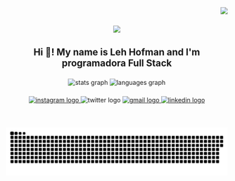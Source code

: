 <div align="right">
  <img src="https://profile-counter.glitch.me/lehhofman/count.svg?"  />
</div>

###

<div align="center">
  <img height="100" src="https://i.imgflip.com/65efzo.gif"  />
</div>

###

<h2 align="center">Hi 👋! My name is Leh Hofman and I'm programadora Full Stack</h2>

###

<div align="center">
  <img src="https://github-readme-stats.vercel.app/api?username=lehhofman&hide_title=true&hide_rank=false&show_icons=true&include_all_commits=true&count_private=true&disable_animations=false&theme=dracula&locale=en&hide_border=false&custom_title=%C2%B4%C2%B4" height="150" alt="stats graph"  />
  <img src="https://github-readme-stats.vercel.app/api/top-langs?username=lehhofman&locale=en&hide_title=false&layout=compact&card_width=320&langs_count=7&theme=dracula&hide_border=false" height="151" alt="languages graph"  />
</div>

###

<div align="center">
  <a href="https://www.instagram.com/lehhofman/" target="_blank">
    <img src="https://img.shields.io/static/v1?message=Instagram&logo=instagram&label=&color=E4405F&logoColor=white&labelColor=&style=for-the-badge" height="35" alt="instagram logo"  />
  </a>
  <img src="https://img.shields.io/static/v1?message=Twitter&logo=twitter&label=&color=1DA1F2&logoColor=white&labelColor=&style=for-the-badge" height="35" alt="twitter logo"  />
  <a href="desenvolvimentoleticia43@gmail.com" target="_blank">
    <img src="https://img.shields.io/static/v1?message=Gmail&logo=gmail&label=&color=D14836&logoColor=white&labelColor=&style=for-the-badge" height="35" alt="gmail logo"  />
  </a>
  <a href="https://www.linkedin.com/in/leticia-hofman-202955299" target="_blank">
    <img src="https://img.shields.io/static/v1?message=LinkedIn&logo=linkedin&label=&color=0077B5&logoColor=white&labelColor=&style=for-the-badge" height="35" alt="linkedin logo"  />
  </a>
</div>

###

<br clear="both">

<p align="center">
 <img width="1000" src="assets/snake.svg" alt="snake"/>
</p>

###
